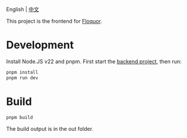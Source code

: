 English | [中文](README_CN.md)

This project is the frontend for [Floquor](https://github.com/floquor/floquor).

# Development
Install Node.JS v22 and pnpm. First start the [backend project](https://github.com/floquor/floquor), then run:
```bash
pnpm install
pnpm run dev
```

# Build
```bash
pnpm build
```
The build output is in the out folder.
